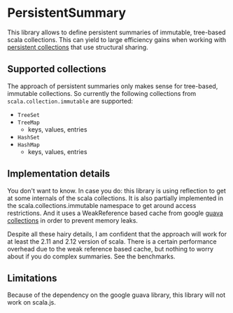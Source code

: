# PersistentSummary

This library allows to define persistent summaries of immutable, tree-based scala collections. This can yield to large efficiency gains when working with [persistent collections](https://en.wikipedia.org/wiki/Persistent_data_structure) that use structural sharing.

## Supported collections

The approach of persistent summaries only makes sense for tree-based, immutable collections. So currently the following collections from `scala.collection.immutable` are supported:

- `TreeSet`
- `TreeMap`
  - keys, values, entries
- `HashSet`
- `HashMap`
  - keys, values, entries 

## Implementation details

You don't want to know. In case you do: this library is using reflection to get at some internals of the scala collections. It is also partially implemented in the scala.collections.immutable namespace to get around access restrictions. And it uses a WeakReference based cache from google [guava collections](https://github.com/google/guava) in order to prevent memory leaks.

Despite all these hairy details, I am confident that the approach will work for at least the 2.11 and 2.12 version of scala. There is a certain performance overhead due to the weak reference based cache, but nothing to worry about if you do complex summaries. See the benchmarks.

## Limitations

Because of the dependency on the google guava library, this library will not work on scala.js.
